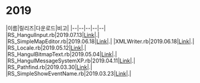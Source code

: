 
# 2019

|이름|릴리즈|다운로드|비고|
|--|--|--|--|--|
|RS_HangulInput.rb|2019.07.13|[Link](https://github.com/biud436/RGSS3/raw/master/RS_HangulInput.rb)|.|
|RS_SimpleMapEditor.rb|2019.06.18|[Link](https://github.com/biud436/RGSS3/raw/master/RS_SimpleMapEditor.rb)|.|
|XMLWriter.rb|2019.06.18|[Link](https://github.com/biud436/RGSS3/raw/master/XMLWriter/XMLWriter.rb)|.|
|RS_Locale.rb|2019.05.12|[Link](https://github.com/biud436/RGSS3/raw/master/RS_Locale.rb)|.|
|RS_HangulBitmapText.rb|2019.05.04|[Link](https://github.com/biud436/RGSS3/raw/master/RS_HangulBitmapText.rb)|.|
|RS_HangulMessageSystemXP.rb|2019.04.11|[Link](https://github.com/biud436/RGSS3/raw/master/XP/RS_HangulMessageSystemXP.rb)|.|
|RS_Pathfind.rb|2019.03.30|[Link](https://github.com/biud436/RGSS3/raw/master/XP/RS_Pathfind.rb)|.|
|RS_SimpleShowEventName.rb|2019.03.23|[Link](https://github.com/biud436/RGSS3/raw/master/RS_SimpleShowEventName.rb)|.|
